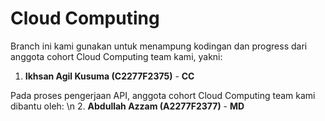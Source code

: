 # Cloud Computing

Branch ini kami gunakan untuk menampung kodingan dan progress dari anggota cohort Cloud Computing team kami, yakni:

1. **Ikhsan Agil Kusuma (C2277F2375)** - **CC**

Pada proses pengerjaan API, anggota cohort Cloud Computing team kami dibantu oleh: \n
2. **Abdullah Azzam (A2277F2377)** - **MD**
